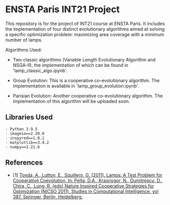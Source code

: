 # ENSTA Paris INT21 Project

This repository is for the project of INT21 course at ENSTA Paris. It includes the implementation of four distinct evolutionary algorithms aimed at solving a specific optimization problem: maximizing area coverage with a minimum number of lamps.

Algorithms Used:

- Two classic algorithms (Variable Length Evolutionary Algorithm and NSGA-II), the implementation of which can be found in 'lamp_classic_algo.ipynb'.

- Group Evolution: This is a cooperative co-evolutionary algorithm. The implementation is available in 'lamp_group_evolution.ipynb'.

- Parisian Evolution: Another cooperative co-evolutionary algorithm. The implementation of this algorithm will be uploaded soon.

## Libraries Used

```plaintext
- Python 3.9.5
- imageio==2.20.0
- inspyred==1.0.1
- matplotlib==3.4.2
- numpy==1.21.6
```

## References

- [1] [Tonda, A., Lutton, E., Squillero, G. (2011). Lamps: A Test Problem for Cooperative Coevolution. In: Pelta, D.A., Krasnogor, N., Dumitrescu, D., Chira, C., Lung, R. (eds) Nature Inspired Cooperative Strategies for Optimization (NICSO 2011). Studies in Computational Intelligence, vol 387. Springer, Berlin, Heidelberg.](https://doi.org/10.1007/978-3-642-24094-2_7)